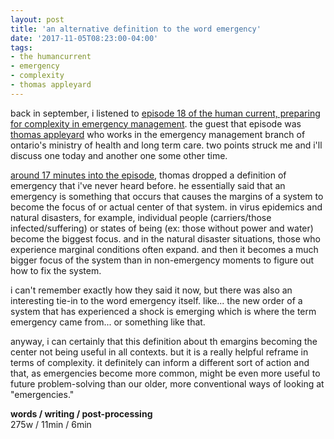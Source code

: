 ```yaml
---
layout: post
title: 'an alternative definition to the word emergency'
date: '2017-11-05T08:23:00-04:00'
tags:
- the humancurrent
- emergency
- complexity
- thomas appleyard
--- 
```


back in september, i listened to [episode 18 of the human current, preparing for complexity in emergency management](https://soundcloud.com/humancurrent/018-preparing-for-complexity). the guest that episode was [thomas appleyard](https://www.linkedin.com/in/preparedness/) who works in the emergency management branch of ontario's ministry of health and long term care. two points struck me and i'll discuss one today and another one some other time. 

[around 17 minutes into the episode](https://overcast.fm/+Exw4ur7Zo/17:04), thomas dropped a definition of emergency that i've never heard before. he essentially said that an emergency is something that occurs that causes the margins of a system to become the focus of or actual center of that system. in virus epidemics and natural disasters, for example, individual people (carriers/those infected/suffering) or states of being (ex: those without power and water) become the biggest focus. and in the natural disaster situations, those who experience marginal conditions often expand. and then it becomes a much bigger focus of the system than in non-emergency moments to figure out how to fix the system. 

i can't remember exactly how they said it now, but there was also an interesting tie-in to the word emergency itself. like... the new order of a system that has experienced a shock is emerging which is where the term emergency came from... or something like that.

anyway, i can certainly that this definition about th emargins becoming the center not being useful in all contexts. but it is a really helpful reframe in terms of complexity. it definitely can inform a different sort of action and that, as emergencies become more common, might be even more useful to future problem-solving than our older, more conventional ways of looking at "emergencies."

<!-- hyperlink bank -->

**words / writing / post-processing**  
275w / 11min / 6min